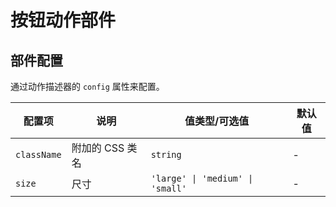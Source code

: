 # 按钮动作部件

## 部件配置

通过动作描述器的 `config` 属性来配置。

| 配置项 | 说明 | 值类型/可选值 | 默认值 |
| --- | --- | --- | --- |
| `className` | 附加的 CSS 类名 | `string` | - |
| `size` | 尺寸 | `'large' \| 'medium' \| 'small'` | - |
